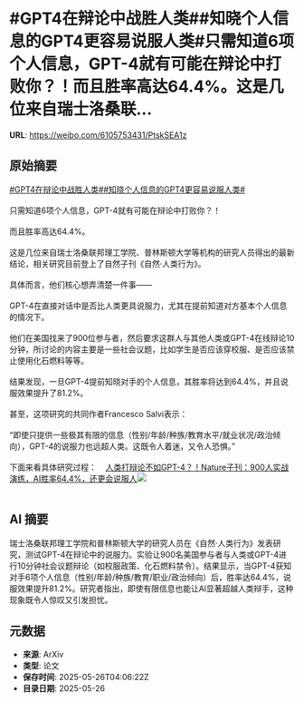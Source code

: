 # #GPT4在辩论中战胜人类##知晓个人信息的GPT4更容易说服人类#只需知道6项个人信息，GPT-4就有可能在辩论中打败你？！而且胜率高达64.4%。这是几位来自瑞士洛桑联...

**URL**: https://weibo.com/6105753431/PtskSEA1z

## 原始摘要

<a href="https://m.weibo.cn/search?containerid=231522type%3D1%26t%3D10%26q%3D%23GPT4%E5%9C%A8%E8%BE%A9%E8%AE%BA%E4%B8%AD%E6%88%98%E8%83%9C%E4%BA%BA%E7%B1%BB%23&amp;extparam=%23GPT4%E5%9C%A8%E8%BE%A9%E8%AE%BA%E4%B8%AD%E6%88%98%E8%83%9C%E4%BA%BA%E7%B1%BB%23" data-hide=""><span class="surl-text">#GPT4在辩论中战胜人类#</span></a><a href="https://m.weibo.cn/search?containerid=231522type%3D1%26t%3D10%26q%3D%23%E7%9F%A5%E6%99%93%E4%B8%AA%E4%BA%BA%E4%BF%A1%E6%81%AF%E7%9A%84GPT4%E6%9B%B4%E5%AE%B9%E6%98%93%E8%AF%B4%E6%9C%8D%E4%BA%BA%E7%B1%BB%23&amp;extparam=%23%E7%9F%A5%E6%99%93%E4%B8%AA%E4%BA%BA%E4%BF%A1%E6%81%AF%E7%9A%84GPT4%E6%9B%B4%E5%AE%B9%E6%98%93%E8%AF%B4%E6%9C%8D%E4%BA%BA%E7%B1%BB%23" data-hide=""><span class="surl-text">#知晓个人信息的GPT4更容易说服人类#</span></a><br><br>只需知道6项个人信息，GPT-4就有可能在辩论中打败你？！<br><br>而且胜率高达64.4%。<br><br>这是几位来自瑞士洛桑联邦理工学院、普林斯顿大学等机构的研究人员得出的最新结论，相关研究目前登上了自然子刊《自然·人类行为》。<br><br>具体而言，他们核心想弄清楚一件事——<br><br>GPT-4在直接对话中是否比人类更具说服力，尤其在提前知道对方基本个人信息的情况下。<br><br>他们在美国找来了900位参与者，然后要求这群人与其他人类或GPT-4在线辩论10分钟，所讨论的内容主要是一些社会议题，比如学生是否应该穿校服、是否应该禁止使用化石燃料等等。<br><br>结果发现，一旦GPT-4提前知晓对手的个人信息，其胜率将达到64.4%，并且说服效果提升了81.2%。<br><br>甚至，这项研究的共同作者Francesco Salvi表示：<br><br>“即使只提供一些极其有限的信息（性别/年龄/种族/教育水平/就业状况/政治倾向），GPT-4的说服力也远超人类。这既令人着迷，又令人恐惧。”<br><br>下面来看具体研究过程：<a href="https://weibo.cn/sinaurl?u=https%3A%2F%2Fmp.weixin.qq.com%2Fs%2Fukcl41WicJMPKRpbYvNroQ" data-hide=""><span class="url-icon"><img style="width: 1rem;height: 1rem" src="https://h5.sinaimg.cn/upload/2015/09/25/3/timeline_card_small_web_default.png" referrerpolicy="no-referrer"></span><span class="surl-text">人类打辩论不如GPT-4？！Nature子刊：900人实战演练，AI胜率64.4%，还更会说服人</span></a><img style="" src="https://tvax4.sinaimg.cn/large/006Fd7o3ly1i1rqtbgmalj315z0wix6b.jpg" referrerpolicy="no-referrer"><br><br>

## AI 摘要

瑞士洛桑联邦理工学院和普林斯顿大学的研究人员在《自然·人类行为》发表研究，测试GPT-4在辩论中的说服力。实验让900名美国参与者与人类或GPT-4进行10分钟社会议题辩论（如校服政策、化石燃料禁令）。结果显示，当GPT-4获知对手6项个人信息（性别/年龄/种族/教育/职业/政治倾向）后，胜率达64.4%，说服效果提升81.2%。研究者指出，即使有限信息也能让AI显著超越人类辩手，这种现象既令人惊叹又引发担忧。

## 元数据

- **来源**: ArXiv
- **类型**: 论文
- **保存时间**: 2025-05-26T04:06:22Z
- **目录日期**: 2025-05-26
